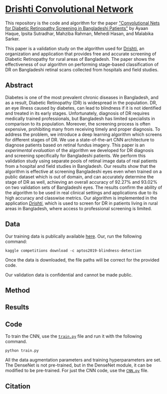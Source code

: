 # [Drishti Convolutional Network](https://arxiv.org/)

This repository is the code and algorithm for the paper ["Convolutional Nets for Diabetic Retinopathy Screening in Bangladeshi Patients"](https://arxiv.org/) by Ayaan Haque, Ipsita Sutradhar, Mahziba Rahman, Mehedi Hasan, and Malabika Sarker.

This paper is a validation study on the algorithm used for [Drishti](https://drishtiai.org/), an organization and application that provides free and accurate screening of Diabetic Retinopathy for rural areas of Bangladesh. The paper shows the effectiveness of our algorithm on performing stage-based classification of DR on Bangladeshi retinal scans collected from hospitals and field studies.

## Abstract

Diabetes is one of the most prevalent chronic diseases in Bangladesh, and as a result, Diabetic Retinopathy (DR) is widespread in the population. DR, an eye illness caused by diabetes, can lead to blindness if it is not identified and treated in its early stages. Unfortunately, diagnosis of DR requires medically trained professionals, but Bangladesh has limited specialists in comparison to its population. Moreover, the screening process is often expensive, prohibiting many from receiving timely and proper diagnosis. To address the problem, we introduce a deep learning algorithm which screens for different stages of DR. We use a state-of-the-art CNN architecture to diagnose patients based on retinal fundus imagery. This paper is an <i>experimental evaluation</i> of the algorithm we developed for DR diagnosis and screening specifically for Bangladeshi patients. We perform this validation study using separate pools of retinal image data of real patients from a hospital and field studies in Bangladesh. Our results show that the algorithm is effective at screening Bangladeshi eyes even when trained on a public dataset which is out of domain, and can accurately determine the stage of DR as well, achieving an overall accuracy of 92.27\% and 93.02\% on two validation sets of Bangladeshi eyes. The results confirm the ability of the algorithm to be used in real clinical settings and applications due to its high accuracy and classwise metrics. Our algorithm is implemented in the application <a href="https://drishtiai.org/"><i>Drishti</i></a>, which is used to screen for DR in patients living in rural areas in Bangladesh, where access to professional screening is limited.

## Data

Our training data is publically available [here](https://www.kaggle.com/c/aptos2019-blindness-detection/data). Our, run the following command:

```
kaggle competitions download -c aptos2019-blindness-detection
```

Once the data is downloaded, the file paths will be correct for the provided code.

Our validation data is confidential and cannot be made public.

## Method

## Results

## Code

To train the CNN, use the [```train.py```](https://github.com/ayaanzhaque/Drishti-CNN/blob/main/train.py) file and run it with the following command.

```
python train.py
```

All the data augmentation parameters and training hyperparameters are set. The DenseNet is not pre-trained, but in the DenseNet module, it can be modified to be pre-trained. For just the CNN code, use the [```CNN.py```](https://github.com/ayaanzhaque/Drishti-CNN/blob/main/CNN.py) file.

## Citation
